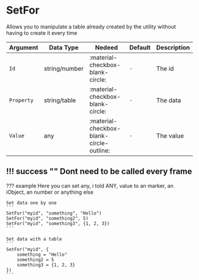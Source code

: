 # SetFor
Allows you to manipulate a table already created by the utility without having to create it every time

| Argument              | Data Type                            | Nedeed                    | Default         | Description
| ----------------------| ------------------------------------ | ------------------------- |-----------------|-------------
| `Id`                | string/number | :material-checkbox-blank-circle: | `-` | The id
| `Property`                | string/table | :material-checkbox-blank-circle: | `-` | The data
| `Value`                | any | :material-checkbox-blank-circle-outline: | `-` | The value


!!! success ""
    Dont need to be called every frame
---
??? example
    Here you can set any, i told ANY, value to an marker, an iObject, an number or anything else

    Set data one by one
    ```
    SetFor("myid", "something", "Hello")
    SetFor("myid", "something2", 5)
    SetFor("myid", "something3", {1, 2, 3})
    ```

    Set data with a table
    ```
    SetFor("myid", {
        something = "Hello"
        something2 = 5
        something3 = {1, 2, 3}
    })
    ```